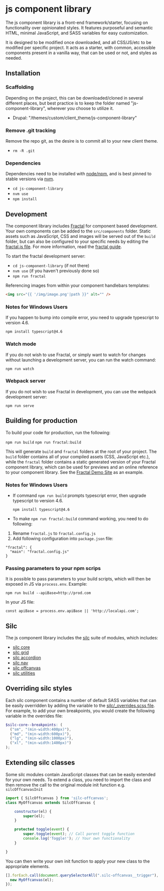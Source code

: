 # js component library

The js component library is a front-end framework/starter, focusing on functionality over opinionated styles. It features purposeful and semantic HTML, minimal JavaScript, and SASS variables for easy customization.

It is designed to be modified once downloaded, and all CSS/JS/etc to be modified per specific project. It acts as a starter, with common, accessible components present in a vanilla way, that can be used or not, and styles as needed.

## Installation

### Scaffolding

Depending on the project, this can be downloaded/cloned in several different places, but best practice is to keep the folder named "js-component-library", wherever you choose to utilize it.

- Drupal: "/themes/custom/client_theme/js-component-library"

### Remove .git tracking

Remove the repo git, as the desire is to commit all to your new client theme.

- `rm -R .git`

### Dependencies

Dependencies need to be installed with [node/npm](https://docs.npmjs.com/getting-started/installing-node), and is best pinned to stable versions via [nvm](https://github.com/nvm-sh/nvm).

- `cd js-component-library`
- `nvm use`
- `npm install`

## Development

The component library includes [Fractal](https://fractal.build/) for component based development. Your own components can be added to the `src/components` folder. Static assets such as JavaScript, CSS and images will be served out of the `build` folder, but can also be configured to your specific needs by editing the [fractal.js file](fractal.js). For more information, read the [fractal guide](https://fractal.build/guide).

To start the fractal development server:

- `cd js-component-library` (if not there)
- `nvm use` (if you haven't previously done so)
- `npm run fractal`

Referencing images from within your component handlebars templates:

```html
<img src="{{ '/img/image.png'|path }}" alt="" />
```

### Notes for Windows Users

If you happen to bump into compile error, you need to upgrade typescript to version 4.6.

  `npm install typescript@4.6`

### Watch mode

If you do not wish to use Fractal, or simply want to watch for changes without launching a development server, you can run the watch command:

`npm run watch`

### Webpack server

If you do not wish to use Fractal in development, you can use the webpack development server:

`npm run serve`

## Building for production

To build your code for production, run the following:

`npm run build`
`npm run fractal:build`

This will generate `build` and `fractal` folders at the root of your project. The `build` folder contains all of your compiled assets (CSS, JavaScript etc.), while the `fractal` folder contains a static generated version of your Fractal component library, which can be used for previews and an online reference to your component library. See the [Fractal Demo Site](https://demo.fractal.build/) as an example.

### Notes for Windows Users

- If command `npm run build` prompts typescript error, then upgrade typescript to version 4.6.

  `npm install typescript@4.6`

- To make `npm run fractal:build` command working, you need to do following:

1. Rename `fractal.js` to `fractal.config.js`
2. Add following configuration into `package.json` file:

  ```text
  "fractal": {
    "main": "fractal.config.js"
  }
  ```

### Passing parameters to your npm scrips

It is possible to pass parameters to your build scripts, which will then be exposed in JS via `process.env`. Example:

`npm run build --apiBase=http://prod.com`

In your JS file:

`const apiBase = process.env.apiBase || 'http://localapi.com';`

## Silc

The js component library includes the [silc](https://silc.io) suite of modules, which includes:

- [silc core](https://github.com/nickrigby/silc-core)
- [silc grid](https://github.com/nickrigby/silc-grid)
- [silc accordion](https://github.com/nickrigby/silc-accordion)
- [silc nav](https://github.com/nickrigby/silc-nav)
- [silc offcanvas](https://github.com/nickrigby/silc-offcanvas)
- [silc utilities](https://github.com/nickrigby/silc-utilities)

## Overriding silc styles

Each silc component contains a number of default SASS variables that can be easily overridden by adding the variable to the [silc/\_overrides.scss file](src/scss/silc/_overrides.scss). For example, to add your own breakpoints, you would create the following variable in the overrides file:

```scss
$silc-core--breakpoints: (
  ("sm", "(min-width:400px)"),
  ("md", "(min-width:600px)"),
  ("lg", "(min-width:1000px)"),
  ("xl", "(min-width:1400px)")
);
```

## Extending silc classes

Some silc modules contain JavaScript classes that can be easily extended for your own needs. To extend a class, you need to import the class and then remove the call to the original module init function e.g. `silcOffcanvasInit`

```javascript
import { SilcOffcanvas } from 'silc-offcanvas';
class MyOffcanvas extends SilcOffcanvas {

    constructor(el) {
        super(el);
    }

    protected toggle(event) {
        super.toggle(event); // Call parent toggle function
        console.log('Toggle!'); // Your own functionality
    }

}
```

You can then write your own init function to apply your new class to the appropriate elements.

```javascript
[].forEach.call(document.querySelectorAll(".silc-offcanvas__trigger"), el => {
  new MyOffcanvas(el);
});
```